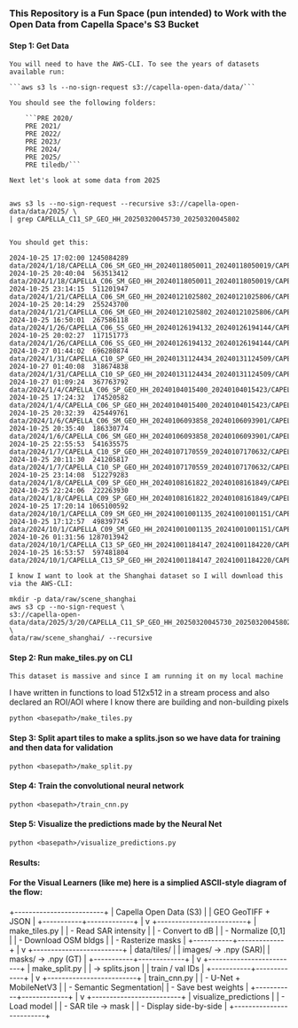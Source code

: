 ### This Repository is a Fun Space (pun intended) to Work with the Open Data from Capella Space's S3 Bucket

#### Step 1: Get Data

    You will need to have the AWS-CLI. To see the years of datasets available run:

    ```aws s3 ls --no-sign-request s3://capella-open-data/data/```

    You should see the following folders:

        ```PRE 2020/
        PRE 2021/
        PRE 2022/
        PRE 2023/
        PRE 2024/
        PRE 2025/
        PRE tiledb/```

    Next let's look at some data from 2025


    aws s3 ls --no-sign-request --recursive s3://capella-open-data/data/2025/ \
    | grep CAPELLA_C11_SP_GEO_HH_20250320045730_20250320045802
 

    You should get this:

    2024-10-25 17:02:00 1245084289 data/2024/1/18/CAPELLA_C06_SM_GEO_HH_20240118050011_20240118050019/CAPELLA_C06_SM_GEO_HH_20240118050011_20240118050019.tif
    2024-10-25 20:40:04  563513412 data/2024/1/18/CAPELLA_C06_SM_GEO_HH_20240118050011_20240118050019/CAPELLA_C06_SM_GEO_HH_20240118050011_20240118050019_preview.tif
    2024-10-25 23:14:15  511201947 data/2024/1/21/CAPELLA_C06_SM_GEO_HH_20240121025802_20240121025806/CAPELLA_C06_SM_GEO_HH_20240121025802_20240121025806.tif
    2024-10-25 20:14:29  255243700 data/2024/1/21/CAPELLA_C06_SM_GEO_HH_20240121025802_20240121025806/CAPELLA_C06_SM_GEO_HH_20240121025802_20240121025806_preview.tif
    2024-10-25 16:50:01  267586118 data/2024/1/26/CAPELLA_C06_SS_GEO_HH_20240126194132_20240126194144/CAPELLA_C06_SS_GEO_HH_20240126194132_20240126194144.tif
    2024-10-25 20:02:27  117151773 data/2024/1/26/CAPELLA_C06_SS_GEO_HH_20240126194132_20240126194144/CAPELLA_C06_SS_GEO_HH_20240126194132_20240126194144_preview.tif
    2024-10-27 01:44:02  696280874 data/2024/1/31/CAPELLA_C10_SP_GEO_HH_20240131124434_20240131124509/CAPELLA_C10_SP_GEO_HH_20240131124434_20240131124509.tif
    2024-10-27 01:40:08  318674838 data/2024/1/31/CAPELLA_C10_SP_GEO_HH_20240131124434_20240131124509/CAPELLA_C10_SP_GEO_HH_20240131124434_20240131124509_preview.tif
    2024-10-27 01:09:24  367763792 data/2024/1/4/CAPELLA_C06_SP_GEO_HH_20240104015400_20240104015423/CAPELLA_C06_SP_GEO_HH_20240104015400_20240104015423.tif
    2024-10-25 17:24:32  174520582 data/2024/1/4/CAPELLA_C06_SP_GEO_HH_20240104015400_20240104015423/CAPELLA_C06_SP_GEO_HH_20240104015400_20240104015423_preview.tif
    2024-10-25 20:32:39  425449761 data/2024/1/6/CAPELLA_C06_SM_GEO_HH_20240106093858_20240106093901/CAPELLA_C06_SM_GEO_HH_20240106093858_20240106093901.tif
    2024-10-25 20:35:40  186330774 data/2024/1/6/CAPELLA_C06_SM_GEO_HH_20240106093858_20240106093901/CAPELLA_C06_SM_GEO_HH_20240106093858_20240106093901_preview.tif
    2024-10-25 22:55:53  541635575 data/2024/1/7/CAPELLA_C10_SP_GEO_HH_20240107170559_20240107170632/CAPELLA_C10_SP_GEO_HH_20240107170559_20240107170632.tif
    2024-10-25 20:11:30  241205817 data/2024/1/7/CAPELLA_C10_SP_GEO_HH_20240107170559_20240107170632/CAPELLA_C10_SP_GEO_HH_20240107170559_20240107170632_preview.tif
    2024-10-25 23:14:08  512279283 data/2024/1/8/CAPELLA_C09_SP_GEO_HH_20240108161822_20240108161849/CAPELLA_C09_SP_GEO_HH_20240108161822_20240108161849.tif
    2024-10-25 22:24:06  222263930 data/2024/1/8/CAPELLA_C09_SP_GEO_HH_20240108161822_20240108161849/CAPELLA_C09_SP_GEO_HH_20240108161822_20240108161849_preview.tif
    2024-10-25 17:20:14 1065100592 data/2024/10/1/CAPELLA_C09_SM_GEO_HH_20241001001135_20241001001151/CAPELLA_C09_SM_GEO_HH_20241001001135_20241001001151.tif
    2024-10-25 17:12:57  498397745 data/2024/10/1/CAPELLA_C09_SM_GEO_HH_20241001001135_20241001001151/CAPELLA_C09_SM_GEO_HH_20241001001135_20241001001151_preview.tif
    2024-10-26 01:31:56 1287013942 data/2024/10/1/CAPELLA_C13_SP_GEO_HH_20241001184147_20241001184220/CAPELLA_C13_SP_GEO_HH_20241001184147_20241001184220.tif
    2024-10-25 16:53:57  597481804 data/2024/10/1/CAPELLA_C13_SP_GEO_HH_20241001184147_20241001184220/CAPELLA_C13_SP_GEO_HH_20241001184147_20241001184220_preview.tif

    I know I want to look at the Shanghai dataset so I will download this via the AWS-CLI:
    
    mkdir -p data/raw/scene_shanghai
    aws s3 cp --no-sign-request \
    s3://capella-open-data/data/2025/3/20/CAPELLA_C11_SP_GEO_HH_20250320045730_20250320045802/ \
    data/raw/scene_shanghai/ --recursive





#### Step 2: Run make_tiles.py on CLI

    This dataset is massive and since I am running it on my local machine 
I have written in functions to load 512x512 in a stream process and also 
declared an ROI/AOI where I know there are building and non-building 
pixels

    python <basepath>/make_tiles.py

#### Step 3: Split apart tiles to make a splits.json so we have data for training and then data for validation

    python <basepath>/make_split.py

#### Step 4: Train the convolutional neural network

    python <basepath>/train_cnn.py

#### Step 5: Visualize the predictions made by the Neural Net

    python <basepath>/visualize_predictions.py

#### Results:


#### For the Visual Learners (like me) here is a simplied ASCII-style diagram of the flow:

+-------------------------+
|  Capella Open Data (S3) |
|   GEO GeoTIFF + JSON    |
+-----------+-------------+
            |
            v
+-------------------------+
|   make_tiles.py         |
|  - Read SAR intensity   |
|  - Convert to dB        |
|  - Normalize [0,1]      |
|  - Download OSM bldgs   |
|  - Rasterize masks      |
+-----------+-------------+
            |
            v
+-------------------------+
|  data/tiles/            |
|   images/  -> .npy (SAR)|
|   masks/   -> .npy (GT) |
+-----------+-------------+
            |
            v
+-------------------------+
|  make_split.py          |
|  -> splits.json         |
|     train / val IDs     |
+-----------+-------------+
            |
            v
+-------------------------+
|  train_cnn.py           |
|  - U-Net + MobileNetV3  |
|  - Semantic Segmentation|
|  - Save best weights    |
+-----------+-------------+
            |
            v
+-------------------------+
|  visualize_predictions  |
|  - Load model           |
|  - SAR tile -> mask     |
|  - Display side-by-side |
+-------------------------+
